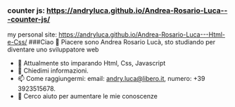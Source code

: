 ### counter js: https://andryluca.github.io/Andrea-Rosario-Luca---counter-js/
my personal site: https://andryluca.github.io/Andrea-Rosario-Luca---Html-e-Css/
###Ciao 👋
Piacere sono Andrea Rosario Lucà,
sto studiando per diventare uno sviluppatore web
- 🌱 Attualmente sto imparando Html, Css, Javascript
- 💬 Chiedimi informazioni.
- 📫 Come raggiungermi: email: andry.luca@libero.it, numero: +39 3923515678.
- 🤔 Cerco aiuto per aumentare le mie conoscenze


<!--
**andryluca/andryluca** is a ✨ _special_ ✨ repository because its `README.md` (this file) appears on your GitHub profile.

Here are some ideas to get you started:

- 🔭 I’m currently working on ...
- 🌱 I’m currently learning ...
- 👯 I’m looking to collaborate on ...
- 🤔 I’m looking for help with ...
- 💬 Ask me about ...
- 📫 How to reach me: ...
- 😄 Pronouns: ...
- ⚡ Fun fact: ...
-->
